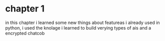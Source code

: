 # chapter 1

  in this chapter i learned some new things about featureas i already used in python, i used the knolage i learned to build verying types of ais and a encrypted chatcob
  
  
